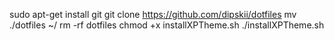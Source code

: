 sudo apt-get install git
git clone https://github.com/dipskii/dotfiles
mv ./dotfiles ~/
rm -rf dotfiles
chmod +x installXPTheme.sh
./installXPTheme.sh
